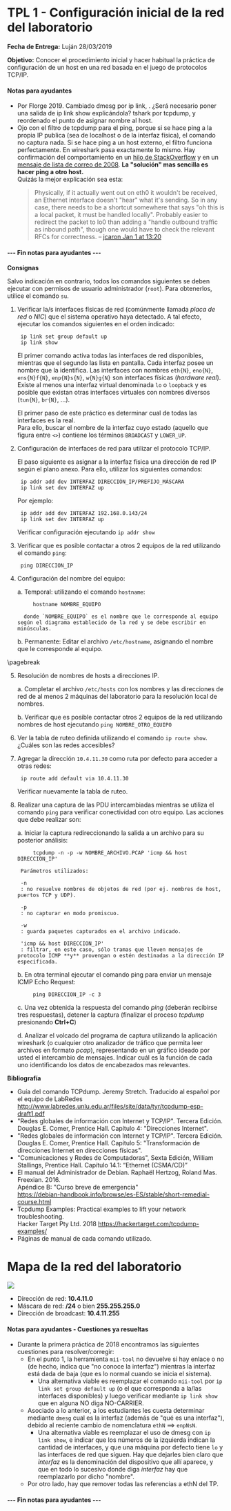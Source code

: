 TPL 1 - Configuración inicial de la red del laboratorio
=======================================================

**Fecha de Entrega:** Luján 28/03/2019

**Objetivo:** Conocer el procedimiento inicial y hacer habitual la práctica de configuración de un host en una red basada en el juego de protocolos TCP/IP.

#### Notas para ayudantes

* Por Florge 2019. Cambiado dmesg por ip link, . ¿Será necesario poner una salida de ip link show explicándola? tshark por tcpdump, y reordenado el punto de asignar nombre al host.
* Ojo con el filtro de tcpdump para el ping, porque si se hace ping a la propia IP publica (sea de localhost o de la interfaz física), el comando no captura nada. Si se hace ping a un host externo, el filtro funciona perfectamente. En wireshark pasa exactamente lo mismo. Hay confirmación del comportamiento en un [hilo de StackOverflow](https://unix.stackexchange.com/questions/491859/ping-uses-localhost-instead-of-public-ip-address) y en un [mensaje de lista de correo de 2008](https://groups.google.com/d/msg/comp.protocols.tcp-ip/TNkCcZWV3e4/RZ2LVPTsA98J). **La "solución" mas sencilla es hacer ping a otro host.**  
Quizás la mejor explicación sea esta:
    > Physically, if it actually went out on eth0 it wouldn't be received, an Ethernet interface doesn't "hear" what it's sending. So in any case, there needs to be a shortcut somewhere that says "oh this is a local packet, it must be handled locally". Probably easier to redirect the packet to lo0 than adding a "handle outbound traffic as inbound path", though one would have to check the relevant RFCs for correctness. – [jcaron Jan 1 at 13:20](https://unix.stackexchange.com/questions/491859/ping-uses-localhost-instead-of-public-ip-address#comment902770_491859)

#### --- Fin notas para ayudantes ---

**Consignas**

Salvo indicación en contrario, todos los comandos siguientes se deben ejecutar con permisos de usuario administrador (`root`). Para obtenerlos, utilice el comando `su`.

1. Verificar la/s interfaces físicas de red (comúnmente llamada _placa de red_ o _NIC_) que el sistema operativo haya detectado. A tal efecto, ejecutar los comandos siguientes en el orden indicado:

        ip link set group default up
        ip link show

    El primer comando activa todas las interfaces de red disponibles, mientras que el segundo las lista en pantalla. Cada interfaz posee un nombre que la identifica. Las interfaces con nombres `eth{N}`, `eno{N}`, `ens{N}f{N}`, `enp{N}s{N}`, `w{N}g{N}` son interfaces físicas (_hardware real_). Existe al menos una interfaz virtual denominada `lo` o `loopback` y es posible que existan otras interfaces virtuales con nombres diversos (`tun{N}`, `br{N}`, ...).
    
    El primer paso de este práctico es determinar cual de todas las interfaces es la real.  
    Para ello, buscar el nombre de la interfaz cuyo estado (aquello que figura entre `<>`) contiene los términos `BROADCAST` y `LOWER_UP`.

2. Configuración de interfaces de red para utilizar el protocolo TCP/IP.

    El paso siguiente es asignar a la interfaz física una dirección de red IP según el plano anexo.
    Para ello, utilizar los siguientes comandos:

        ip addr add dev INTERFAZ DIRECCIÓN_IP/PREFIJO_MÁSCARA
        ip link set dev INTERFAZ up

    Por ejemplo:

        ip addr add dev INTERFAZ 192.168.0.143/24
        ip link set dev INTERFAZ up

    Verificar configuración ejecutando `ip addr show`

3. Verificar que es posible contactar a otros 2 equipos de la red utilizando el comando `ping`:

        ping DIRECCION_IP

4. Configuración del nombre del equipo:

    a. Temporal: utilizando el comando `hostname`:

            hostname NOMBRE_EQUIPO

         donde `NOMBRE_EQUIPO` es el nombre que le corresponde al equipo según el diagrama establecido de la red y se debe escribir en minúsculas.

    b. Permanente: Editar el archivo `/etc/hostname`, asignando el nombre que le corresponde al equipo.

\pagebreak

5. Resolución de nombres de hosts a direcciones IP.

    a. Completar el archivo `/etc/hosts` con los nombres y las direcciones de red de al menos 2 máquinas del laboratorio para la resolución local de nombres.

    b. Verificar que es posible contactar otros 2 equipos de la red utilizando nombres de host ejecutando `ping NOMBRE_OTRO_EQUIPO`

7. Ver la tabla de ruteo definida utilizando el comando `ip route show`.  
   ¿Cuáles son las redes accesibles?

8. Agregar la dirección `10.4.11.30` como ruta por defecto para acceder a otras redes:

        ip route add default via 10.4.11.30

    Verificar nuevamente la tabla de ruteo.

9. Realizar una captura de las PDU intercambiadas mientras se utiliza el comando `ping` para verificar conectividad con otro equipo. Las acciones que debe realizar son:

    a. Iniciar la captura redireccionando la salida a un archivo para su posterior análisis:

            tcpdump -n -p -w NOMBRE_ARCHIVO.PCAP 'icmp && host DIRECCION_IP'

        Parámetros utilizados:

        -n
        : no resuelve nombres de objetos de red (por ej. nombres de host, puertos TCP y UDP).

        -p
        : no capturar en modo promiscuo.

        -w
        : guarda paquetes capturados en el archivo indicado.

        'icmp && host DIRECCION_IP'
        : filtrar, en este caso, sólo tramas que lleven mensajes de protocolo ICMP **y** provengan o estén destinadas a la dirección IP especificada.

    b. En otra terminal ejecutar el comando ping para enviar un mensaje ICMP Echo Request:

            ping DIRECCION_IP -c 3

    c. Una vez obtenida la respuesta del comando _ping_ (deberán recibirse tres respuestas), detener la captura (finalizar el proceso _tcpdump_ presionando **Ctrl+C**)

    d. Analizar el volcado del programa de captura utilizando la aplicación wireshark (o cualquier otro analizador de tráfico que permita leer archivos en formato _pcap_), representando en un gráfico ideado por usted el intercambio de mensajes. Indicar cuál es la función de cada uno identificando los datos de encabezados mas relevantes.

**Bibliografía**

* Guía del comando TCPdump. Jeremy Stretch. Traducido al español por el equipo de LabRedes  
  <http://www.labredes.unlu.edu.ar/files/site/data/tyr/tcpdump-esp-draft1.pdf>
* "Redes globales de información con Internet y TCP/IP". Tercera Edición. Douglas E. Comer, Prentice Hall. Capítulo 4: "Direcciones Internet".
* "Redes globales de información con Internet y TCP/IP". Tercera Edición. Douglas E. Comer, Prentice Hall. Capítulo 5: "Transformación de direcciones Internet en direcciones físicas".
* "Comunicaciones y Redes de Computadoras", Sexta Edición, William Stallings, Prentice Hall. Capítulo 14.1: “Ethernet (CSMA/CD)”
* El manual del Administrador de Debian. Raphaël Hertzog, Roland Mas. Freexian. 2016.  
  Apéndice B: "Curso breve de emergencia"  
  <https://debian-handbook.info/browse/es-ES/stable/short-remedial-course.html>
* Tcpdump Examples: Practical examples to lift your network troubleshooting.  
  Hacker Target Pty Ltd. 2018  <https://hackertarget.com/tcpdump-examples/>
* Páginas de manual de cada comando utilizado.

Mapa de la red del laboratorio
==============================

![](images/topologia-laboratorio.png)

* Dirección de red: **10.4.11.0**
* Máscara de red: **/24** o bien **255.255.255.0**
* Dirección de broadcast: **10.4.11.255**

#### Notas para ayudantes - Cuestiones ya resueltas

* Durante la primera práctica de 2018 encontramos las siguientes cuestiones para resolver/corregir:
  * En el punto 1, la herramienta `mii-tool` no devuelve si hay enlace o no (de hecho, indica que "no conoce la interfaz") mientras la interfaz está dada de baja (que es lo normal cuando se inicia el sistema).
    * Una alternativa viable es reemplazar el comando `mii-tool` por `ip link set group default up` (o el que corresponda a la/las interfaces disponibles) y luego verificar mediante `ip link show` que en alguna NO diga NO-CARRIER.
  * Asociado a lo anterior, a los estudiantes les cuesta determinar mediante `dmesg` cual es la interfaz (además de "qué es una interfaz"), debido al reciente cambio de nomenclatura `ethN` ==> `enpNsN`.
    * Una alternativa viable es reemplazar el uso de dmesg con `ip link show`, e indicar que los números de la izquierda indican la cantidad de interfaces, y que una máquina por defecto tiene `lo` y las interfaces de red que siguen. Hay que dejarles bien claro que _interfaz_ es la denominación del dispositivo que allí aparece, y que en todo lo sucesivo donde diga _interfaz_ hay que reemplazarlo por dicho "nombre".
  * Por otro lado, hay que remover todas las referencias a ethN del TP.

#### --- Fin notas para ayudantes ---
